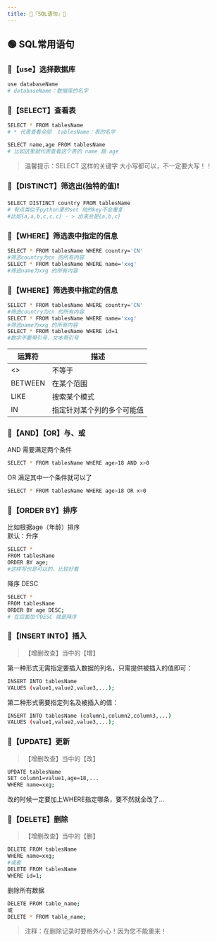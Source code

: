 ```yaml
---
title: 🐬『SQL语句』🐬
---
```



## 🟢 SQL常用语句

### 🔵【use】选择数据库
```sh
use databaseName
# databaseName：数据库的名字
```

### 🔵【SELECT】查看表
```sh
SELECT * FROM tablesName
# * 代表查看全部  tablesName：表的名字

SELECT name,age FROM tablesName
# 比如这里就代表查看这个表的 name 跟 age
```
> 温馨提示：SELECT 这样的关键字 大小写都可以，不一定要大写！！

### 🔵【DISTINCT】筛选出(独特的值)❗
```sh
SELECT DISTINCT country FROM tablesName
# 有点类似于python里的set 他的key不会重复
#比如{a,a,b,c,c,c} - > 出来会是{a,b,c}
```

### 🔵【WHERE】筛选表中指定的信息
```sh
SELECT * FROM tablesName WHERE country='CN'
#筛选country为cn 的所有内容
SELECT * FROM tablesName WHERE name='xxg'
#筛选name为xxg 的所有内容
```

### 🔵【WHERE】筛选表中指定的信息
```sh
SELECT * FROM tablesName WHERE country='CN'
#筛选country为cn 的所有内容
SELECT * FROM tablesName WHERE name='xxg'
#筛选name为xxg 的所有内容
SELECT * FROM tablesName WHERE id=1
#数字不要带引号，文本带引号
```
| 运算符 | 描述 |
| --- | --- |
| <> | 不等于 |
| BETWEEN | 在某个范围 |
| LIKE | 搜索某个模式 |
| IN | 指定针对某个列的多个可能值 |

### 🔵【AND】【OR】与、或
AND 需要满足两个条件
```sh
SELECT * FROM tablesName WHERE age>18 AND x>0
```
OR 满足其中一个条件就可以了
```sh
SELECT * FROM tablesName WHERE age>18 OR x>0
```

### 🔵【ORDER BY】排序
比如根据age（年龄）排序   
默认：升序
```sh
SELECT *
FROM tablesName
ORDER BY age;
#这样写也是可以的，比较好看
```
降序 DESC
```sh
SELECT *
FROM tablesName
ORDER BY age DESC;
# 在后面加个DESC 就是降序
```

### 🔵【INSERT INTO】插入
>【增删改查】当中的【增】  

第一种形式无需指定要插入数据的列名，只需提供被插入的值即可：
```sh
INSERT INTO tablesName
VALUES (value1,value2,value3,...);
```
第二种形式需要指定列名及被插入的值：
```sh
INSERT INTO tablesName (column1,column2,column3,...)
VALUES (value1,value2,value3,...);
```

### 🔵【UPDATE】更新
>【增删改查】当中的【改】  

```sh
UPDATE tablesName
SET column1=value1,age=18,...
WHERE name=xxg;
```
改的时候一定要加上WHERE指定哪条，要不然就全改了...


### 🔵【DELETE】删除
>【增删改查】当中的【删】  

```sh
DELETE FROM tablesName
WHERE name=xxg;
#或者
DELETE FROM tablesName
WHERE id=1;
```

删除所有数据
```sh
DELETE FROM table_name;
或
DELETE * FROM table_name;
```
>注释：在删除记录时要格外小心！因为您不能重来！



